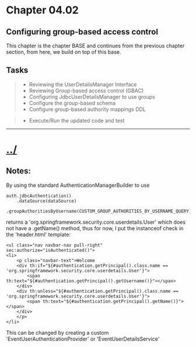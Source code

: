 # Chapter 04.02

## Configuring group-based access control
This chapter is the chapter BASE and continues from the previous chapter section, from here, we build on top of this base.

## Tasks

> * Reviewing the UserDetailsManager Interface
> * Reviewing Group-based access control (GBAC)
> * Configuring JdbcUserDetailsManager to use groups
> * Configure the group-based schema
> * Configure group-based authority mappings DDL

> * Execute/Run the updated code and test


---

# [../](../README.md)


## Notes:

By using the standard AuthenticationManagerBuilder to use

    auth.jdbcAuthentication()
        .dataSource(dataSource)
        .groupAuthoritiesByUsername(CUSTOM_GROUP_AUTHORITIES_BY_USERNAME_QUERY)

returns a 'org.springframework.security.core.userdetails.User' which does not have
a .getName() method, thus for now, I put the instanceof check in the 'header.html' template:

    <ul class="nav navbar-nav pull-right" sec:authorize="isAuthenticated()">
    <li>
        <p class="navbar-text">Welcome
        <div th:if="${#authentication.getPrincipal().class.name == 'org.springframework.security.core.userdetails.User'}">
            <span th:text="${#authentication.getPrincipal().getUsername()}"></span>
        </div>
        <div th:unless="${#authentication.getPrincipal().class.name == 'org.springframework.security.core.userdetails.User'}">
            <span th:text="${#authentication.getPrincipal().getName()}"></span>
        </div>
        </p>
    </li>

This can be changed by creating a custom 'EventUserAuthenticationProvider' or 'EventUserDetailsService'
